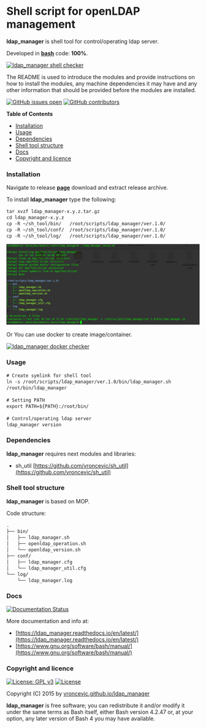 # Shell script for openLDAP management

**ldap_manager** is shell tool for control/operating ldap server.

Developed in **[bash](https://en.wikipedia.org/wiki/Bash_(Unix_shell))** code: **100%**.

[![ldap_manager shell checker](https://github.com/vroncevic/ldap_manager/workflows/ldap_manager%20shell%20checker/badge.svg)](https://github.com/vroncevic/ldap_manager/actions?query=workflow%3A%22ldap_manager+shell+checker%22)

The README is used to introduce the modules and provide instructions on
how to install the modules, any machine dependencies it may have and any
other information that should be provided before the modules are installed.

[![GitHub issues open](https://img.shields.io/github/issues/vroncevic/ldap_manager.svg)](https://github.com/vroncevic/ldap_manager/issues) [![GitHub contributors](https://img.shields.io/github/contributors/vroncevic/ldap_manager.svg)](https://github.com/vroncevic/ldap_manager/graphs/contributors)

<!-- START doctoc generated TOC please keep comment here to allow auto update -->
<!-- DON'T EDIT THIS SECTION, INSTEAD RE-RUN doctoc TO UPDATE -->
**Table of Contents**

- [Installation](#installation)
- [Usage](#usage)
- [Dependencies](#dependencies)
- [Shell tool structure](#shell-tool-structure)
- [Docs](#docs)
- [Copyright and licence](#copyright-and-licence)

<!-- END doctoc generated TOC please keep comment here to allow auto update -->

### Installation

Navigate to release **[page](https://github.com/vroncevic/ldap_manager/releases)** download and extract release archive.

To install **ldap_manager** type the following:

```
tar xvzf ldap_manager-x.y.z.tar.gz
cd ldap_manager-x.y.z
cp -R ~/sh_tool/bin/   /root/scripts/ldap_manager/ver.1.0/
cp -R ~/sh_tool/conf/  /root/scripts/ldap_manager/ver.1.0/
cp -R ~/sh_tool/log/   /root/scripts/ldap_manager/ver.1.0/
```

![alt tag](https://raw.githubusercontent.com/vroncevic/ldap_manager/dev/docs/setup_tree.png)

Or You can use docker to create image/container.

[![ldap_manager docker checker](https://github.com/vroncevic/ldap_manager/workflows/ldap_manager%20docker%20checker/badge.svg)](https://github.com/vroncevic/ldap_manager/actions?query=workflow%3A%22ldap_manager+docker+checker%22)

### Usage

```
# Create symlink for shell tool
ln -s /root/scripts/ldap_manager/ver.1.0/bin/ldap_manager.sh /root/bin/ldap_manager

# Setting PATH
export PATH=${PATH}:/root/bin/

# Control/operating ldap server
ldap_manager version
```

### Dependencies

**ldap_manager** requires next modules and libraries:
* sh_util [https://github.com/vroncevic/sh_util](https://github.com/vroncevic/sh_util)

### Shell tool structure

**ldap_manager** is based on MOP.

Code structure:
```
.
├── bin/
│   ├── ldap_manager.sh
│   ├── openldap_operation.sh
│   └── openldap_version.sh
├── conf/
│   ├── ldap_manager.cfg
│   └── ldap_manager_util.cfg
└── log/
    └── ldap_manager.log
```

### Docs

[![Documentation Status](https://readthedocs.org/projects/ldap_manager/badge/?version=latest)](https://ldap_manager.readthedocs.io/projects/ldap_manager/en/latest/?badge=latest)

More documentation and info at:
* [https://ldap_manager.readthedocs.io/en/latest/](https://ldap_manager.readthedocs.io/en/latest/)
* [https://www.gnu.org/software/bash/manual/](https://www.gnu.org/software/bash/manual/)

### Copyright and licence

[![License: GPL v3](https://img.shields.io/badge/License-GPLv3-blue.svg)](https://www.gnu.org/licenses/gpl-3.0) [![License](https://img.shields.io/badge/License-Apache%202.0-blue.svg)](https://opensource.org/licenses/Apache-2.0)

Copyright (C) 2015 by [vroncevic.github.io/ldap_manager](https://vroncevic.github.io/ldap_manager)

**ldap_manager** is free software; you can redistribute it and/or modify
it under the same terms as Bash itself, either Bash version 4.2.47 or,
at your option, any later version of Bash 4 you may have available.

